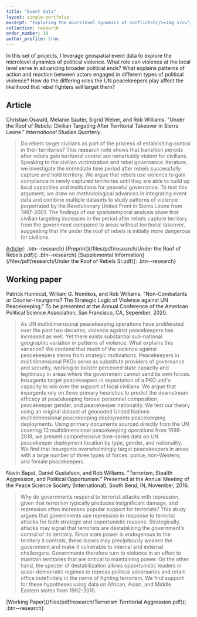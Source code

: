```yaml
---
title: "Event data"
layout: single-portfolio
excerpt: "Exploring the microlevel dynamics of conflict<br/><img src='/images/research/map.png' width='500'>"
collection: research
order_number: 30
author_profile: true
---
```


In this set of projects, I leverage geospatial event data to explore the microlevel dynamics of political violence. What role can violence at the local level serve in advancing broader political ends? What explains patterns of action and reaction between actors engaged in different types of political violence? How do the differing roles the UN peacekeepers play affect the likelihood that rebel fighters will target them?

## Article

Christian Oswald, Melanie Sauter, Sigrid Weber, and Rob Williams. "Under the Roof of Rebels: Civilian Targeting After Territorial Takeover in Sierra Leone." *International Studies Quarterly*.

> Do rebels target civilians as part of the process of establishing control in their territories? This research note shows that transition periods after rebels gain territorial control are remarkably violent for civilians. Speaking to the civilian victimization and rebel governance literature, we investigate the immediate time period after rebels successfully capture and hold territory. We argue that rebels use violence to gain compliance in newly captured territories until they are able to build up local capacities and institutions for peaceful governance. To test this argument, we draw on methodological advances in integrating event data and combine multiple datasets to study patterns of violence perpetrated by the Revolutionary United Front in Sierra Leone from 1997-2001. The findings of our spatiotemporal analysis show that civilian targeting increases in the period after rebels capture territory from the government compared to areas without territorial takeover, suggesting that life under the roof of rebels is initially more dangerous for civilians.

[Article](https://doi.org/10.1093/isq/sqaa009){: .btn--research} [Preprint](/files/pdf/research/Under the Roof of Rebels.pdf){: .btn--research} [Supplemental Information](/files/pdf/research/Under the Roof of Rebels SI.pdf){: .btn--research}<!--, [[Replication Archive]](https://dataverse.harvard.edu/dataset.xhtml?persistentId=doi%3A10.7910%2FDVN%2FVUY8UI), [[GitHub Repo]](https://github.com/jayrobwilliams/Peace-Agreement-Strength)-->

## Working paper

Patrick Hunnicut, William G. Nomikos, and Rob Williams. "Non-Combatants or Counter-Insurgents? The Strategic Logic of Violence against UN Peacekeeping." To be presented at the Annual Conference of the American Political Science Association, San Francisco, CA, Sepember, 2020.

> As UN multidimensional peacekeeping operations have proliferated over the past two decades, violence against  peacekeepers has increased as well. Yet there exists substantial sub-national geographic variation in patterns of violence. What explains this variation? We contend that much of the violence against peacekeepers stems from strategic motivations. Peacekeepers in multidimensional PKOs serve as substitute providers of governance and security, working to bolster perceived state capacity and legitimacy in areas where the government cannot send its own forces. Insurgents  target peacekeepers in expectation of a PKO unit's capacity to win over the support of local civilians. We argue that insurgents rely on three primary heuristics to predict the downstream efficacy of peacekeeping forces: personnel composition, peacekeeper gender, and peacekeeper nationality. We test our theory using an original dataset of geocoded United Nations multidimensional peacekeeping deployments peacekeeping deployments. Using primary documents sourced directly from the UN covering 10 multidimensional peacekeeping operations from 1999-2018, we present comprehensive time-series data on UN peacekeeper deployment location by type, gender, and nationality. We find that insurgents overwhelmingly target peacekeepers in areas with a large number of three types of forces: police, non-Western, and female peacekeepers. 

Navin Bapat, Daniel Gustafson, and Rob Williams. "Terrorism, Stealth Aggression, and Political Opportunism." Presented at the Annual Meeting of the Peace Science Society (International), South Bend, IN, November, 2016.

> Why do governments respond to terrorist attacks with repression, given that terrorism typically produces insignificant damage, and repression often increases popular support for terrorists? This study argues that governments use repression in response to terrorist attacks for both strategic and opportunistic reasons. Strategically, attacks may signal that terrorists are destabilizing the government’s control of its territory. Since state power is endogenous to the territory it controls, these losses may precipitously weaken the government and make it vulnerable to internal and external challengers. Governments therefore turn to violence in an effort to maintain territories that are critical to maintaining power. On the other hand, the specter of destabilization allows opportunistic leaders in quasi-democratic regimes to repress political adversaries and retain office indefinitely in the name of fighting terrorism. We find support for these hypotheses using data on African, Asian, and Middle Eastern states from 1992-2010.

[Working Paper](/files/pdf/research/Terrorism Territorial Aggression.pdf){: .btn--research}

